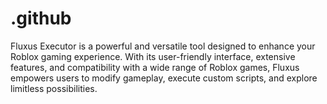 # .github
Fluxus Executor is a powerful and versatile tool designed to enhance your Roblox gaming experience. With its user-friendly interface, extensive features, and compatibility with a wide range of Roblox games, Fluxus empowers users to modify gameplay, execute custom scripts, and explore limitless possibilities.
